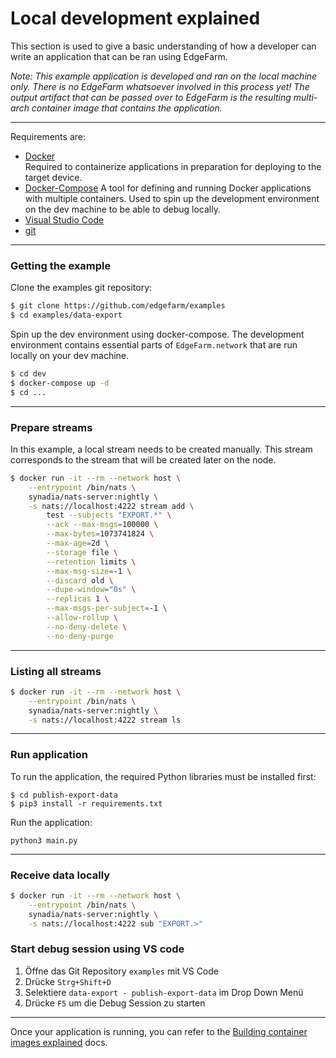 <!--
paginate: true
title: EdgeFarm Training
header: 'EdgeFarm Training'
footer: '![height:25px](./img/ci4rail_logo.png)'
style: |
  header, footer {
    font-size: 10pt;
  }
  h1{
      padding: 0;
      margin: 0;
  }
  h2, h3{
      padding: 0;
      margin: 5px;
  }
-->


# Local development explained

This section is used to give a basic understanding of how a developer can write an application that can be ran using EdgeFarm.

*Note: This example application is developed and ran on the local machine only. There is no EdgeFarm whatsoever involved in this process yet!
The output artifact that can be passed over to EdgeFarm is the resulting multi-arch container image that contains the application.*

---

Requirements are:

- [Docker](https://docs.ci4rail.com/edgefarm/reference-manual/prerequisites/docker/)                  
    Required to containerize applications in preparation for deploying to the target device.
- [Docker-Compose](https://docs.ci4rail.com/edgefarm/reference-manual/prerequisites/docker-compose/)
A tool for defining and running Docker applications with multiple containers. Used to spin up the development environment on the dev machine to be able to debug locally.
- [Visual Studio Code](https://code.visualstudio.com/download)
- [git](https://docs.ci4rail.com/edgefarm/reference-manual/prerequisites/git/)

---

### Getting the example

Clone the examples git repository:
```bash
$ git clone https://github.com/edgefarm/examples
$ cd examples/data-export
```

Spin up the dev environment using docker-compose. The development environment contains essential parts of `EdgeFarm.network` that are run locally on your dev machine.

```bash
$ cd dev
$ docker-compose up -d
$ cd ...
```
---

### Prepare streams

In this example, a local stream needs to be created manually. This stream corresponds to the stream that will be created later on the node.

```bash
$ docker run -it --rm --network host \
    --entrypoint /bin/nats \
    synadia/nats-server:nightly \
    -s nats://localhost:4222 stream add \
        test --subjects "EXPORT.*" \
        --ack --max-msgs=100000 \
        --max-bytes=1073741824 \
        --max-age=2d \
        --storage file \
        --retention limits \
        --max-msg-size=-1 \
        --discard old \
        --dupe-window="0s" \
        --replicas 1 \
        --max-msgs-per-subject=-1 \
        --allow-rollup \
        --no-deny-delete \
        --no-deny-purge
```
---

### Listing all streams
```bash
$ docker run -it --rm --network host \
    --entrypoint /bin/nats \
    synadia/nats-server:nightly \
    -s nats://localhost:4222 stream ls
```
---

### Run application
To run the application, the required Python libraries must be installed first:
```
$ cd publish-export-data
$ pip3 install -r requirements.txt
```

Run the application:
```
python3 main.py
```
---

### Receive data locally

```bash
$ docker run -it --rm --network host \
    --entrypoint /bin/nats \
    synadia/nats-server:nightly \
    -s nats://localhost:4222 sub "EXPORT.>"
```

### Start debug session using VS code

1. Öffne das Git Repository `examples` mit VS Code
2. Drücke `Strg+Shift+D`
3. Selektiere `data-export - publish-export-data` im Drop Down Menü
4. Drücke `F5` um die Debug Session zu starten

---

Once your application is running, you can refer to the [Building container images explained](building_images.md) docs.